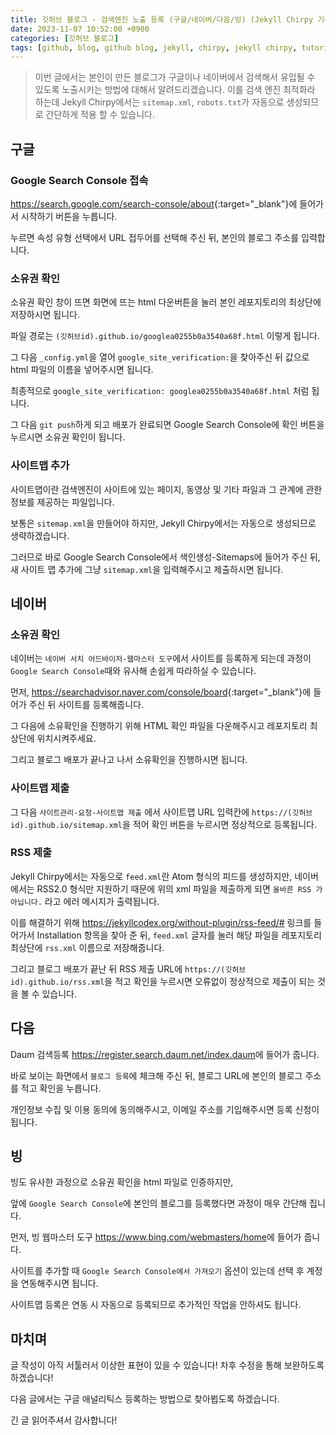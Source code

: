 ```yaml
---
title: 깃허브 블로그 - 검색엔진 노출 등록 (구글/네이버/다음/빙) (Jekyll Chirpy 기준)
date: 2023-11-07 10:52:00 +0900
categories: [깃허브 블로그]
tags: [github, blog, github blog, jekyll, chirpy, jekyll chirpy, tutorial, seo, seo optimization, 깃허브, 블로그, 깃허브 블로그, 튜토리얼, 검색]     # TAG names should always be lowercase
---
```


> 이번 글에서는 본인이 만든 블로그가 구글이나 네이버에서 검색해서 유입될 수 있도록 노출시키는 방법에 대해서 알려드리겠습니다. 
이를 검색 엔진 최적화라 하는데 Jekyll Chirpy에서는 `sitemap.xml`, `robots.txt`가 자동으로 생성되므로 간단하게 적용 할 수 있습니다.

## 구글
### Google Search Console 접속
<https://search.google.com/search-console/about>{:target="_blank"}에 들어가서 시작하기 버튼을 누릅니다.

누르면 속성 유형 선택에서 URL 접두어를 선택해 주신 뒤, 본인의 블로그 주소를 입력합니다.

### 소유권 확인
소유권 확인 창이 뜨면 화면에 뜨는 html 다운버튼을 눌러 본인 레포지토리의 최상단에 저장하시면 됩니다.

파일 경로는 `(깃허브id).github.io/googlea0255b0a3540a68f.html` 이렇게 됩니다.

그 다음 `_config.yml`을 열어 `google_site_verification:`을 찾아주신 뒤 값으로 html 파일의 이름을 넣어주시면 됩니다.

최종적으로 `google_site_verification: googlea0255b0a3540a68f.html` 처럼 됩니다.

그 다음 `git push`하게 되고 배포가 완료되면 Google Search Console에 확인 버튼을 누르시면 소유권 확인이 됩니다.

### 사이트맵 추가
사이트맵이란 검색엔진이 사이트에 있는 페이지, 동영상 및 기타 파일과 그 관계에 관한 정보를 제공하는 파일입니다.

보통은 `sitemap.xml`을 만들어야 하지만, Jekyll Chirpy에서는 자동으로 생성되므로 생략하겠습니다.

그러므로 바로 Google Search Console에서 색인생성-Sitemaps에 들어가 주신 뒤, 새 사이트 맵 추가에 그냥 `sitemap.xml`을 입력해주시고 제출하시면 됩니다.

## 네이버
### 소유권 확인
네이버는 `네이버 서치 어드바이저-웹마스터 도구`에서 사이트를 등록하게 되는데 과정이 `Google Search Console`때와 유사해 손쉽게 따라하실 수 있습니다.

먼저, <https://searchadvisor.naver.com/console/board>{:target="_blank"}에 들어가 주신 뒤 사이트를 등록해줍니다.

그 다음에 소유확인을 진행하기 위해 HTML 확인 파일을 다운해주시고 레포지토리 최 상단에 위치시켜주세요.

그리고 블로그 배포가 끝나고 나서 소유확인을 진행하시면 됩니다.

### 사이트맵 제출
그 다음 `사이트관리-요청-사이트맵 제출` 에서 사이트맵 URL 입력칸에 `https://(깃허브id).github.io/sitemap.xml`을 적어 확인 버튼을 누르시면 정상적으로 등록됩니다.

### RSS 제출
Jekyll Chirpy에서는 자동으로 `feed.xml`란 Atom 형식의 피드를 생성하지만, 네이버에서는 RSS2.0 형식만 지원하기 때문에 위의 xml 파일을 제출하게 되면 `올바른 RSS 가 아닙니다.` 라고 에러 메시지가 출력됩니다.

이를 해결하기 위해 <https://jekyllcodex.org/without-plugin/rss-feed/#> 링크를 들어가서 Installation 항목을 찾아 준 뒤, `feed.xml` 글자를 눌러 해당 파일을 레포지토리 최상단에 `rss.xml` 이름으로 저장해줍니다.

그리고 블로그 배포가 끝난 뒤 RSS 제출 URL에 `https://(깃허브id).github.io/rss.xml`을 적고 확인을 누르시면 오류없이 정상적으로 제출이 되는 것을 볼 수 있습니다.

## 다음
Daum 검색등록 <https://register.search.daum.net/index.daum>에 들어가 줍니다.

바로 보이는 화면에서 `블로그 등록`에 체크해 주신 뒤, 블로그 URL에 본인의 블로그 주소를 적고 확인을 누릅니다.

개인정보 수집 및 이용 동의에 동의해주시고, 이메일 주소를 기입해주시면 등록 신청이 됩니다.

## 빙
빙도 유사한 과정으로 소유권 확인을 html 파일로 인증하지만,

앞에 `Google Search Console`에 본인의 블로그를 등록했다면 과정이 매우 간단해 집니다.

먼저, 빙 웹마스터 도구 <https://www.bing.com/webmasters/home>에 들어가 줍니다.

사이트를 추가할 때 `Google Search Console에서 가져오기` 옵션이 있는데 선택 후 계정을 연동해주시면 됩니다.

사이트맵 등록은 연동 시 자동으로 등록되므로 추가적인 작업을 안하셔도 됩니다.

## 마치며
글 작성이 아직 서툴러서 이상한 표현이 있을 수 있습니다! 차후 수정을 통해 보완하도록 하겠습니다!

다음 글에서는 구글 애널리틱스 등록하는 방법으로 찾아뵙도록 하겠습니다.

긴 글 읽어주셔서 감사합니다!
